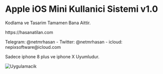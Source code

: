 # Apple iOS Mini Kullanici Sistemi v1.0
<p> Kodlama ve Tasarim Tamamen Bana Aittir.
<p> https://hasanatilan.com
<p> Telegram: @netmrhasan - Twitter: @netmrhasan - icloud: nepixsoftware@icloud.com
<p> Sadece iphone 8 plus ve iphone X Uyumludur.

![Uygulamacik](https://resmim.net/f/AETdRw.png?nocache)
